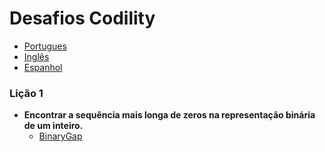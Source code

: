 # Desafios Codility

- [Portugues]()
- [Inglês]()
- [Espanhol]()

### Lição 1
- __Encontrar a sequência mais longa de zeros na representação binária de um inteiro.__
	 - [BinaryGap]()
